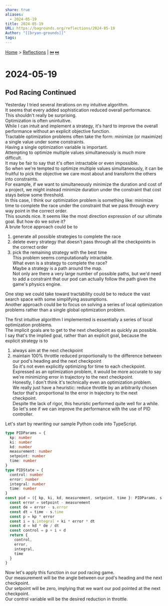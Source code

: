 ```yaml
---  
share: true  
aliases:  
  - 2024-05-19  
title: 2024-05-19  
URL: https://bagrounds.org/reflections/2024-05-19  
Author: "[[bryan-grounds]]"  
tags:   
---  
```

[Home](../index.md) > [Reflections](./index.md) | [⏮️](./2024-05-18.md) [⏭️](./2024-05-20.md)  
# 2024-05-19  
## Pod Racing Continued  
Yesterday I tried several iterations on my intuitive algorithm.  
It seems that every added sophistication reduced overall performance.  
This shouldn't really be surprising.  
Optimization is often unintuitive.  
While I can intuit and implement a strategy, it's hard to improve the overall performance without an explicit objective function.  
Tractable optimization problems often take the form: minimize (or maximize) a single value under some constraints.  
Having a single optimization variable is important.  
Attempting to optimize multiple values simultaneously is _much_ more difficult.  
It may be fair to say that it's often intractable or even impossible.  
So when we're tempted to optimize multiple values simultaneously, it can be fruitful to pick the objective we care most about and transform the others into constraints.  
For example, if we want to simultaneously minimize the duration and cost of a project, we might instead minimize duration under the constraint that cost stays below some threshold.  
In this case, I think our optimization problem is something like: minimize time to complete the race under the constraint that we pass through every way point in the correct order.  
This sounds nice. It seems like the most direction expression of our ultimate goal. But how do we solve it?  
A brute force approach could be to  
1. generate all possible strategies to complete the race  
2. delete every strategy that doesn't pass through all the checkpoints in the correct order  
3. pick the remaining strategy with the best time  
This problem seems computationally intractable.  
What even is a strategy to complete the race?  
Maybe a strategy is a path around the map.  
Not only are there a very large number of possible paths, but we'd need to add a constraint that our pod can actually follow the path given the game's physics engine.  
  
One step we could take toward tractability could be to reduce the vast search space with some simplifying assumptions.  
Another approach could be to focus on solving a series of local optimization problems rather than a single global optimization problem.  
  
The first intuitive algorithm I implemented is essentially a series of local optimization problems.  
The implicit goals are to get to the next checkpoint as quickly as possible.  
I say that's the implied goal, rather than an explicit goal, because the explicit strategy is to  
1. always aim at the next checkpoint  
2. maintain 100% throttle reduced proportionally to the difference between our pod's heading and the next checkpoint  
So it's not even explicitly optimizing for time to each checkpoint.  
Expressed as an optimization problem, it would be more accurate to say we're minimizing error in trajectory to the next checkpoint.  
Honestly, I don't think it's technically even an optimization problem.  
We really just have a heuristic: reduce throttle by an arbitrarily chosen factor that's proportional to the error in trajectory to the next checkpoint.  
Despite the lack of rigor, this heuristic performed quite well for a while.  
So let's see if we can improve the performance with the use of PID controller.  
  
Let's start by rewriting our sample Python code into TypeScript.  
  
```typescript  
type PIDParams = {  
  kp: number  
  ki: number  
  kd: number  
  measurement: number  
  setpoint: number  
  time: number  
}  
type PIDState = {  
  control: number  
  error: number  
  integral: number  
  time: number  
}  
const pid = ({ kp, ki, kd, measurement, setpoint, time }: PIDParams, s: PIDState): PIDState => {  
  const error = setpoint - measurement  
  const de = error - s.error  
  const dt = time - s.time  
  const p = kp * error  
  const i = s.integral + ki * error * dt  
  const d = kd * de / dt  
  const control = p + i + d  
  return {  
    control,  
    error,  
    integral,  
    time  
  }  
}  
```  
  
Now let's apply this function in our pod racing game.  
Our measurement will be the angle between our pod's heading and the next checkpoint.  
Our setpoint will be zero, implying that we want our pod pointed at the next checkpoint.  
Our control variable will be the desired reduction in throttle.  
